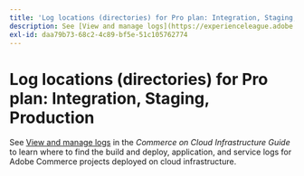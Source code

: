 ```yaml
---
title: 'Log locations (directories) for Pro plan: Integration, Staging, Production'
description: See [View and manage logs](https://experienceleague.adobe.com/docs/commerce-cloud-service/user-guide/develop/test/log-locations.html) in the *Commerce on Cloud Infrastructure Guide* to learn where to find the build and deploy, application, and service logs for your project.
exl-id: daa79b73-68c2-4c89-bf5e-51c105762774
---
```

# Log locations (directories) for Pro plan: Integration, Staging, Production

See [View and manage logs](https://experienceleague.adobe.com/docs/commerce-cloud-service/user-guide/develop/test/log-locations.html) in the *Commerce on Cloud Infrastructure Guide* to learn where to find the build and deploy, application, and service logs for Adobe Commerce projects deployed on cloud infrastructure.
